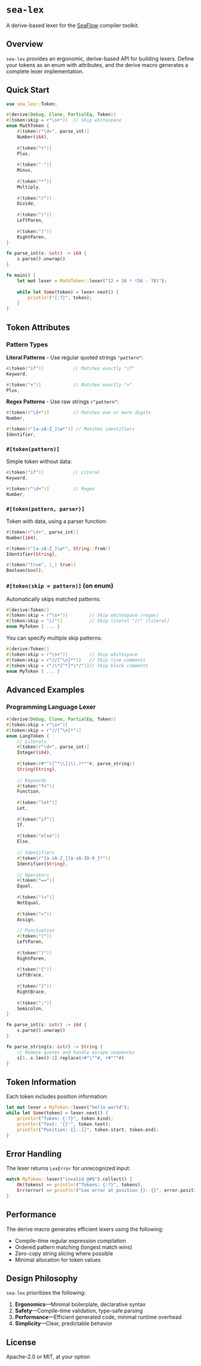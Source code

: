 # `sea-lex`

A derive-based lexer for the [SeaFlow](https://github.com/caydenlund/seaflow) compiler toolkit.

## Overview

`sea-lex` provides an ergonomic, derive-based API for building lexers.
Define your tokens as an enum with attributes, and the derive macro generates a complete lexer implementation.

## Quick Start

```rust
use sea_lex::Token;

#[derive(Debug, Clone, PartialEq, Token)]
#[token(skip = r"\s+")]  // Skip whitespace
enum MathToken {
    #[token(r"\d+", parse_int)]
    Number(i64),
    
    #[token("+")]
    Plus,
    
    #[token("-")]
    Minus,
    
    #[token("*")]
    Multiply,
    
    #[token("/")]
    Divide,
    
    #[token("(")]
    LeftParen,
    
    #[token(")")]
    RightParen,
}

fn parse_int(s: &str) -> i64 {
    s.parse().unwrap()
}

fn main() {
    let mut lexer = MathToken::lexer("12 + 34 * (56 - 78)");
    
    while let Some(token) = lexer.next() {
        println!("{:?}", token);
    }
}
```

## Token Attributes

### Pattern Types

**Literal Patterns** - Use regular quoted strings `"pattern"`:
```rust
#[token("if")]           // Matches exactly "if"
Keyword,

#[token("+")]            // Matches exactly "+"
Plus,
```

**Regex Patterns** - Use raw strings `r"pattern"`:
```rust
#[token(r"\d+")]         // Matches one or more digits
Number,

#[token(r"[a-zA-Z_]\w*")] // Matches identifiers
Identifier,
```

### `#[token(pattern)]`
Simple token without data:
```rust
#[token("if")]           // Literal
Keyword,

#[token(r"\d+")]         // Regex
Number,
```

### `#[token(pattern, parser)]`
Token with data, using a parser function:
```rust
#[token(r"\d+", parse_int)]
Number(i64),

#[token(r"[a-zA-Z_]\w*", String::from)]
Identifier(String),

#[token("true", |_| true)]
Boolean(bool),
```

### `#[token(skip = pattern)]` (on enum)
Automatically skips matched patterns:
```rust
#[derive(Token)]
#[token(skip = r"\s+")]        // Skip whitespace (regex)
#[token(skip = "//")]          // Skip literal "//" (literal)
enum MyToken { ... }
```

You can specify multiple skip patterns:
```rust
#[derive(Token)]
#[token(skip = r"\s+")]        // Skip whitespace
#[token(skip = r"//[^\n]*")]   // Skip line comments
#[token(skip = r"/\*[^*]*\*/")]// Skip block comments
enum MyToken { ... }
```

## Advanced Examples

### Programming Language Lexer
```rust
#[derive(Debug, Clone, PartialEq, Token)]
#[token(skip = r"\s+")]
#[token(skip = r"//[^\n]*")]
enum LangToken {
    // Literals
    #[token(r"\d+", parse_int)]
    Integer(i64),
    
    #[token(r#""([^"\\]|\\.)*""#, parse_string)]
    String(String),
    
    // Keywords
    #[token("fn")]
    Function,
    
    #[token("let")]
    Let,
    
    #[token("if")]
    If,
    
    #[token("else")]
    Else,
    
    // Identifiers
    #[token(r"[a-zA-Z_][a-zA-Z0-9_]*")]
    Identifier(String),
    
    // Operators
    #[token("==")]
    Equal,
    
    #[token("!=")]
    NotEqual,
    
    #[token("=")]
    Assign,
    
    // Punctuation
    #[token("(")]
    LeftParen,
    
    #[token(")")]
    RightParen,
    
    #[token("{")]
    LeftBrace,
    
    #[token("}")]
    RightBrace,
    
    #[token(";")]
    Semicolon,
}

fn parse_int(s: &str) -> i64 {
    s.parse().unwrap()
}

fn parse_string(s: &str) -> String {
    // Remove quotes and handle escape sequences
    s[1..s.len()-1].replace(r#"\""#, r#"""#)
}
```

## Token Information

Each token includes position information:
```rust
let mut lexer = MyToken::lexer("hello world");
while let Some(token) = lexer.next() {
    println!("Token: {:?}", token.kind);
    println!("Text: '{}'", token.text);
    println!("Position: {}..{}", token.start, token.end);
}
```

## Error Handling

The lexer returns `LexError` for unrecognized input:
```rust
match MyToken::lexer("invalid @#$").collect() {
    Ok(tokens) => println!("Tokens: {:?}", tokens),
    Err(error) => println!("Lex error at position {}: {}", error.position, error.message),
}
```

## Performance

The derive macro generates efficient lexers using the following:
- Compile-time regular expression compilation
- Ordered pattern matching (longest match wins)
- Zero-copy string slicing where possible
- Minimal allocation for token values

## Design Philosophy

`sea-lex` prioritizes the following:
1. **Ergonomics**—Minimal boilerplate, declarative syntax
2. **Safety**—Compile-time validation, type-safe parsing
3. **Performance**—Efficient generated code, minimal runtime overhead
4. **Simplicity**—Clear, predictable behavior

## License

Apache-2.0 or MIT, at your option
